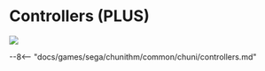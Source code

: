 # Controllers (PLUS)
<img class="header-logo" src="/img/sega/chunithm/plus/logo.webp">

--8<-- "docs/games/sega/chunithm/common/chuni/controllers.md"
